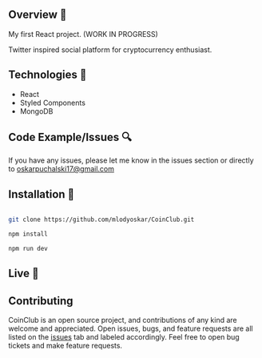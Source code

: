 ## Overview 🎉

My first React project. (WORK IN PROGRESS)

Twitter inspired social platform for cryptocurrency enthusiast.

## Technologies 🔧

- React
- Styled Components
- MongoDB

## Code Example/Issues 🔍

If you have any issues, please let me know in the issues section or directly to oskarpuchalski17@gmail.com

## Installation 💾

```bash

git clone https://github.com/mlodyoskar/CoinClub.git

npm install

npm run dev

```

## Live 📍

## Contributing

CoinClub is an open source project, and contributions of any kind are welcome and appreciated. Open issues, bugs, and feature requests are all listed on the [issues](https://github.com/mlodyoskar/CoinClub/issues) tab and labeled accordingly. Feel free to open bug tickets and make feature requests.
